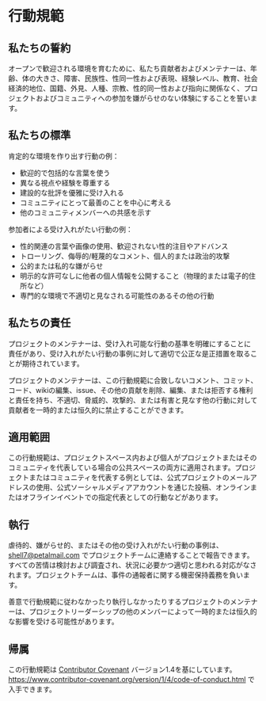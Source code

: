 # 行動規範

## 私たちの誓約

オープンで歓迎される環境を育むために、私たち貢献者およびメンテナーは、年齢、体の大きさ、障害、民族性、性同一性および表現、経験レベル、教育、社会経済的地位、国籍、外見、人種、宗教、性的同一性および指向に関係なく、プロジェクトおよびコミュニティへの参加を嫌がらせのない体験にすることを誓います。

## 私たちの標準

肯定的な環境を作り出す行動の例：

* 歓迎的で包括的な言葉を使う
* 異なる視点や経験を尊重する
* 建設的な批評を優雅に受け入れる
* コミュニティにとって最善のことを中心に考える
* 他のコミュニティメンバーへの共感を示す

参加者による受け入れがたい行動の例：

* 性的関連の言葉や画像の使用、歓迎されない性的注目やアドバンス
* トローリング、侮辱的/軽蔑的なコメント、個人的または政治的攻撃
* 公的または私的な嫌がらせ
* 明示的な許可なしに他者の個人情報を公開すること（物理的または電子的住所など）
* 専門的な環境で不適切と見なされる可能性のあるその他の行動

## 私たちの責任

プロジェクトのメンテナーは、受け入れ可能な行動の基準を明確にすることに責任があり、受け入れがたい行動の事例に対して適切で公正な是正措置を取ることが期待されています。

プロジェクトのメンテナーは、この行動規範に合致しないコメント、コミット、コード、wikiの編集、issue、その他の貢献を削除、編集、または拒否する権利と責任を持ち、不適切、脅威的、攻撃的、または有害と見なす他の行動に対して貢献者を一時的または恒久的に禁止することができます。

## 適用範囲

この行動規範は、プロジェクトスペース内および個人がプロジェクトまたはそのコミュニティを代表している場合の公共スペースの両方に適用されます。プロジェクトまたはコミュニティを代表する例としては、公式プロジェクトのメールアドレスの使用、公式ソーシャルメディアアカウントを通じた投稿、オンラインまたはオフラインイベントでの指定代表としての行動などがあります。

## 執行

虐待的、嫌がらせ的、またはその他の受け入れがたい行動の事例は、[shell7@petalmail.com](mailto:shell7@petalmail.com) でプロジェクトチームに連絡することで報告できます。すべての苦情は検討および調査され、状況に必要かつ適切と思われる対応がなされます。プロジェクトチームは、事件の通報者に関する機密保持義務を負います。

善意で行動規範に従わなかったり執行しなかったりするプロジェクトのメンテナーは、プロジェクトリーダーシップの他のメンバーによって一時的または恒久的な影響を受ける可能性があります。

## 帰属

この行動規範は [Contributor Covenant][homepage] バージョン1.4を基にしています。https://www.contributor-covenant.org/version/1/4/code-of-conduct.html で入手できます。

[homepage]: https://www.contributor-covenant.org